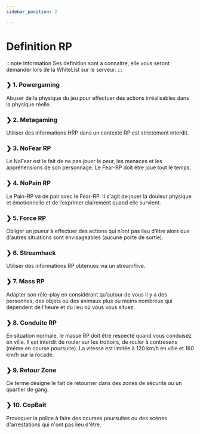 ```yaml
---
sidebar_position: 2

---
```


# Definition RP

:::note Information
Ses definition sont a connaitre, elle vous seront demander lors de la WhiteList sur le serveur.
:::

### ❯ 1. Powergaming

Abuser de la physique du jeu pour effectuer des actions irréalisables dans la physique réelle.

### ❯ 2. Metagaming

Utiliser des informations HRP dans un contexte RP est strictement interdit.

### ❯ 3. NoFear RP

Le NoFear est le fait de ne pas jouer la peur, les menaces et les appréhensions de son personnage. Le Fear-RP doit être joué tout le temps.

### ❯ 4. NoPain RP

Le Pain-RP va de pair avec le Fear-RP. Il s'agit de jouer la douleur physique et émotionnelle et de l’exprimer clairement quand elle survient.

### ❯ 5. Force RP

Obliger un joueur à effectuer des actions qui n’ont pas lieu d’être alors que d'autres situations sont envisageables (aucune porte de sortie).

### ❯ 6. Streamhack

Utiliser des informations RP obtenues via un stream/live.

### ❯ 7. Mass RP

Adapter son rôle-play en considérant qu’autour de vous il y a des personnes, des objets ou des animaux plus ou moins nombreux qui dépendent de l’heure et du lieu où vous vous situez.

### ❯ 8. Conduite RP

En situation normale, le masse RP doit être respecté quand vous conduisez en ville. 
Il est interdit de rouler sur les trottoirs, de rouler à contresens (même en course poursuite). La vitesse est limitée à 120 km/h en ville et 160 km/h sur la rocade.

### ❯ 9. Retour Zone

Ce terme désigne le fait de retourner dans des zones de sécurité ou un quartier de gang.

### ❯ 10. CopBait

Provoquer la police à faire des courses poursuites ou des scènes d'arrestations qui n'ont pas lieu d'être.